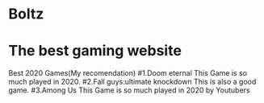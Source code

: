 # Boltz
# The best gaming website
Best 2020 Games(My recomendation)
#1.Doom eternal
This Game is so much played in 2020.
#2.Fall guys:ultimate knockdown
This is also a good game.
#3.Among Us
This Game is so much played in 2020 by Youtubers
